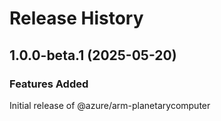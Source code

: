 # Release History
    
## 1.0.0-beta.1 (2025-05-20)

### Features Added

Initial release of @azure/arm-planetarycomputer
